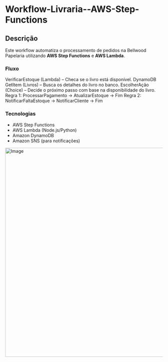 # Workflow-Livraria--AWS-Step-Functions

## Descrição
Este workflow automatiza o processamento de pedidos na Bellwood Papelaria utilizando **AWS Step Functions** e **AWS Lambda**.

### Fluxo
VerificarEstoque (Lambda) – Checa se o livro está disponível. 
DynamoDB GetItem (Livros) – Busca os detalhes do livro no banco. 
EscolherAção (Choice) – Decide o próximo passo com base na disponibilidade do livro. 
Regra 1: ProcessarPagamento → AtualizarEstoque → Fim 
Regra 2: NotificarFaltaEstoque → NotificarCliente → Fim 

### Tecnologias
- AWS Step Functions  
- AWS Lambda (Node.js/Python)  
- Amazon DynamoDB  
- Amazon SNS (para notificações)

<img width="544" height="668" alt="Image" src="https://github.com/user-attachments/assets/6c7165fc-fb6e-4c91-a445-e9d8e02974b3" />
